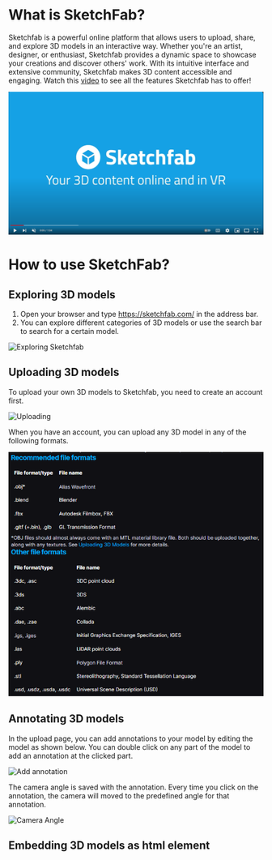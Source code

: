 # What is SketchFab?

Sketchfab is a powerful online platform that allows users to upload, share, and explore 3D models in an interactive way. Whether you're an artist, designer, or enthusiast, Sketchfab provides a dynamic space to showcase your creations and discover others' work. With its intuitive interface and extensive community, Sketchfab makes 3D content accessible and engaging. Watch this [video](https://www.youtube.com/watch?v=HsC08YcWBug) to see all the features Sketchfab has to offer!

[![Discover Sketchfab - Your 3D content online and in VR](image.png)](https://www.youtube.com/watch?v=HsC08YcWBug)

# How to use SketchFab?

## Exploring 3D models

1. Open your browser and type https://sketchfab.com/ in the address bar.
2. You can explore different categories of 3D models or use the search bar to search for a certain model.

![Exploring Sketchfab](chrome_YwutGEjIa8-1.gif)

## Uploading 3D models

To upload your own 3D models to Sketchfab, you need to create an account first.

![Uploading](chrome_UD4IO6y7EJ-1.gif)

When you have an account, you can upload any 3D model in any of the following formats.

![Upload Formats](image-1.png)

## Annotating 3D models

In the upload page, you can add annotations to your model by editing the model as shown below. You can double click on any part of the model to add an annotation at the clicked part.

![Add annotation](chrome_UZ1mIdoZ6f-1.gif)

The camera angle is saved with the annotation. Every time you click on the annotation, the camera will moved to the predefined angle for that annotation.

![Camera Angle](chrome_tUV5CcsP7K-1.gif)


## Embedding 3D models as html element

